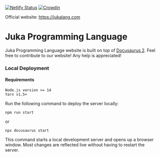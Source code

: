 [![Netlify Status](https://api.netlify.com/api/v1/badges/44911841-1d05-4a57-84f0-dfbd41b3d202/deploy-status)](https://app.netlify.com/sites/juka/deploys)
[![Crowdin](https://badges.crowdin.net/juka-website/localized.svg)](https://crowdin.com/project/juka-website)

Official website: https://jukalang.com
# Juka Programming Language

Juka Programming Language website is built on top of [Docusaurus 2](https://docusaurus.io/).
Feel free to contribute to our website!
Any help is appreciated!

### Local Deployment

#### Requirements
```
Node.js version >= 14
Yarn v1.5+
```

Run the following command to deploy the server locally:
```
npm run start
```

or

```
npx docusaurus start
```

This command starts a local development server and opens up a browser window. Most changes are reflected live without having to restart the server.

